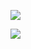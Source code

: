 ![](https://github-readme-stats.vercel.app/api/top-langs?username=0xItoHub&show_icons=true&locale=en&layout=compact)

![](https://skillicons.dev/icons?i=html,css,js,java,python)
